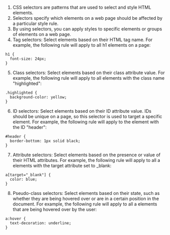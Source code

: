 1. CSS selectors are patterns that are used to select and style HTML elements. 
2. Selectors specify which elements on a web page should be affected by a particular style rule.
3. By using selectors, you can apply styles to specific elements or groups of elements on a web page.
4. Tag selectors: Select elements based on their HTML tag name. For example, the following rule will apply to all h1 elements on a page:
```
h1 {
  font-size: 24px;
}
```
5. Class selectors: Select elements based on their class attribute value. For example, the following rule will apply to all elements with the class name "highlighted":
```
.highlighted {
  background-color: yellow;
}
```
6. ID selectors: Select elements based on their ID attribute value. IDs should be unique on a page, so this selector is used to target a specific element. For example, the following rule will apply to the element with the ID "header":
```
#header {
  border-bottom: 1px solid black;
}
```
7. Attribute selectors: Select elements based on the presence or value of their HTML attributes. For example, the following rule will apply to all a elements with the target attribute set to _blank:
```
a[target="_blank"] {
  color: blue;
}
```
8. Pseudo-class selectors: Select elements based on their state, such as whether they are being hovered over or are in a certain position in the document. For example, the following rule will apply to all a elements that are being hovered over by the user:
```
a:hover {
  text-decoration: underline;
}
```
